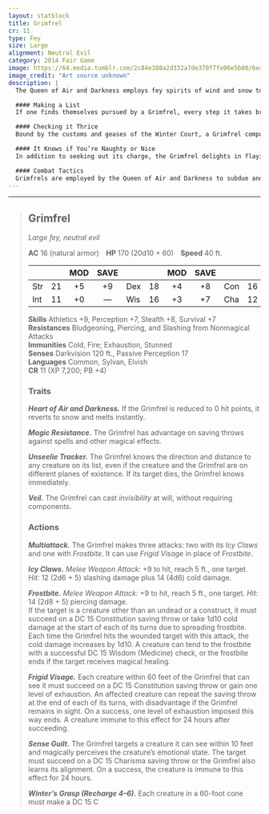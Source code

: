 ```yaml
---
layout: statblock
title: Grimfrel
cr: 11
type: Fey
size: Large
alignment: Neutral Evil
category: 2014 Fair Game
image: https://64.media.tumblr.com/2c84e388a2d332a7de370f7fe06e5b00/6ead6ada3aa8f8d2-a5/s2048x3072/92fc829976206fcd6cf39656160827550fb41312.png
image_credit: "Art source unknown"
description: |
  The Queen of Air and Darkness employs fey spirits of wind and snow to retrieve creatures or items from the Material Plane. These spirits are known as Wind Wraiths, Yule Men, or in the Sylvan tongue, Grimfrel.

  #### Making a List
  If one finds themselves pursued by a Grimfrel, every step it takes brings it closer to its prey or the object of its charge. This charge is detailed on a piece of vellum made from the hide of an evil creature, written in magical script that only the Grimfrel can read. A creature with truesight can also read the list. If *dispel magic* is cast upon the list, it disappears for 1 minute before reappearing — often enraging the Grimfrel.

  #### Checking it Thrice
  Bound by the customs and geases of the Winter Court, a Grimfrel compulsively checks its list to ensure no new charge has been added or removed.

  #### It Knows if You’re Naughty or Nice
  In addition to seeking out its charge, the Grimfrel delights in flaying and eating “naughty” children — presumably to procure more material for its vellum lists.

  #### Combat Tactics
  Grimfrels are employed by the Queen of Air and Darkness to subdue and retrieve those who have earned the ire of the Unseelie Fey, whether by insult or broken bargain. The Grimfrel stalks its charge invisibly, striking when least expected. During an ambush, it opens with its claws and *Frostbite*, using *Frigid Visage* to weaken targets and prevent escape. When its prey begins to falter, it freezes them solid with *Winter’s Grasp* for transport back to the Feywild. After capturing its charge, it may reward the “nice” nearby while flaying the “naughty” before vanishing with the dawn.
---
```


___
> ## Grimfrel
> *Large fey, neutral evil*
>
> **AC** 16 (natural armor) **HP** 170 (20d10 + 60) **Speed** 40 ft.
>
> | | | MOD | SAVE | | | MOD | SAVE | | | MOD | SAVE |
> |:--|:-:|:----:|:----:|:--|:-:|:----:|:----:|:--|:-:|:----:|:----:|
> |Str| 21| +5 | +9 |Dex| 18| +4 | +8 |Con| 16| +3 | — |
> |Int| 11| +0 | — |Wis| 16| +3 | +7 |Cha| 12| +1 | — |
>
> **Skills** Athletics +9, Perception +7, Stealth +8, Survival +7  
> **Resistances** Bludgeoning, Piercing, and Slashing from Nonmagical Attacks  
> **Immunities** Cold, Fire; Exhaustion, Stunned  
> **Senses** Darkvision 120 ft., Passive Perception 17  
> **Languages** Common, Sylvan, Elvish  
> **CR** 11 (XP 7,200; PB +4)
>
> ### Traits
>
> ***Heart of Air and Darkness.*** If the Grimfrel is reduced to 0 hit points, it reverts to snow and melts instantly.  
>
> ***Magic Resistance.*** The Grimfrel has advantage on saving throws against spells and other magical effects.  
>
> ***Unseelie Tracker.*** The Grimfrel knows the direction and distance to any creature on its list, even if the creature and the Grimfrel are on different planes of existence. If its target dies, the Grimfrel knows immediately.  
>
> ***Veil.*** The Grimfrel can cast *invisibility* at will, without requiring components.  
>
> ### Actions
>
> ***Multiattack.*** The Grimfrel makes three attacks: two with its *Icy Claws* and one with *Frostbite*. It can use *Frigid Visage* in place of *Frostbite*.  
>
> ***Icy Claws.*** *Melee Weapon Attack:* +9 to hit, reach 5 ft., one target. *Hit:* 12 (2d6 + 5) slashing damage plus 14 (4d6) cold damage.  
>
> ***Frostbite.*** *Melee Weapon Attack:* +9 to hit, reach 5 ft., one target. *Hit:* 14 (2d8 + 5) piercing damage.  
> If the target is a creature other than an undead or a construct, it must succeed on a DC 15 Constitution saving throw or take 1d10 cold damage at the start of each of its turns due to spreading frostbite. Each time the Grimfrel hits the wounded target with this attack, the cold damage increases by 1d10. A creature can tend to the frostbite with a successful DC 15 Wisdom (Medicine) check, or the frostbite ends if the target receives magical healing.  
>
> ***Frigid Visage.*** Each creature within 60 feet of the Grimfrel that can see it must succeed on a DC 15 Constitution saving throw or gain one level of exhaustion. An affected creature can repeat the saving throw at the end of each of its turns, with disadvantage if the Grimfrel remains in sight. On a success, one level of exhaustion imposed this way ends. A creature immune to this effect for 24 hours after succeeding.  
>
> ***Sense Guilt.*** The Grimfrel targets a creature it can see within 10 feet and magically perceives the creature’s emotional state. The target must succeed on a DC 15 Charisma saving throw or the Grimfrel also learns its alignment. On a success, the creature is immune to this effect for 24 hours.  
>
> ***Winter’s Grasp (Recharge 4–6).*** Each creature in a 60-foot cone must make a DC 15 C
